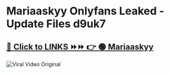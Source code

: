 
 # Mariaaskyy Onlyfans Leaked - Update Files d9uk7

## <h2><a href="https://clipsfans.com/Mariaaskyy&ref=git">🔗 Click to LINKS ⏩⏩ 👉 🟢 Mariaaskyy </a></h2>

<a href="https://clipsfans.com/Mariaaskyy&ref=git" rel="nofollow" data-target="animated-image.originalLink"><img src="https://i.ibb.co.com/xMMVF88/686577567.gif" alt="Viral Video Original" style="max-width: 100%; display: inline-block;" data-target="animated-image.originalImage"></a>

